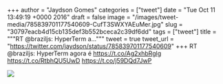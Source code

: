 
+++
author = "Jaydson Gomes"
categories = ["tweet"]
date = "Tue Oct 11 13:49:19 +0000 2016"
draft = false
image = "/images/tweet-media/785839701177540609-CufT3SWXYAEuMer.jpg"
slug = "30797eacb4d15cb135def3b552bceca2c39df6dd"
tags = ["tweet"]
title = """RT @braziljs: HyperTerm a..."""
tweet = true
tweet_url = "https://twitter.com/jaydson/status/785839701177540609"
+++
RT @braziljs: HyperTerm agora é https://t.co/Ag2xhbRglg https://t.co/RtbhQU5UwD https://t.co/j59DQd7JwP

![](/images/tweet-media/785839701177540609-CufT3SWXYAEuMer.jpg)